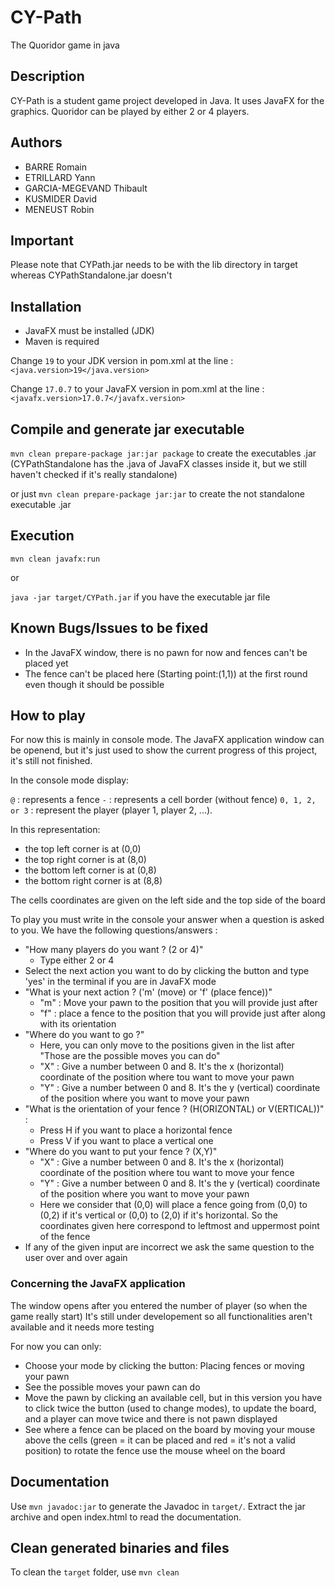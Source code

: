 # CY-Path

The Quoridor game in java

## Description

CY-Path is a student game project developed in Java. It uses JavaFX for the graphics. 
Quoridor can be played by either 2 or 4 players.

## Authors

* BARRE Romain
* ETRILLARD Yann
* GARCIA-MEGEVAND Thibault
* KUSMIDER David
* MENEUST Robin

## Important

Please note that CYPath.jar needs to be with the lib directory in target whereas CYPathStandalone.jar doesn't

## Installation

- JavaFX must be installed (JDK)
- Maven is required

Change `19` to your JDK version in pom.xml at the line :
`<java.version>19</java.version>`

Change `17.0.7` to your JavaFX version in pom.xml at the line :
`<javafx.version>17.0.7</javafx.version>`


## Compile and generate jar executable

`mvn clean prepare-package jar:jar package` to create the executables .jar (CYPathStandalone has the .java of JavaFX classes inside it, but we still haven't checked if it's really standalone)

or just `mvn clean prepare-package jar:jar` to create the not standalone executable .jar

## Execution

`mvn clean javafx:run`

or

`java -jar target/CYPath.jar` if you have the executable jar file

## Known Bugs/Issues to be fixed

- In the JavaFX window, there is no pawn for now and fences can't be placed yet
- The fence can't be placed here (Starting point:(1,1)) at the first round even though it should be possible

## How to play

For now this is mainly in console mode.
The JavaFX application window can be openend, but it's just used to show the current progress of this project, it's still not finished.

In the console mode display:

`@` : represents a fence
`-` : represents a cell border (without fence)
`0, 1, 2, or 3` : represent the player (player 1, player 2, ...).

In this representation:
- the top left corner is at (0,0)
- the top right corner is at (8,0)
- the bottom left corner is at (0,8)
- the bottom right corner is at (8,8)

The cells coordinates are given on the left side and the top side of the board

To play you must write in the console your answer when a question is asked to you. We have the following questions/answers :

- "How many players do you want ? (2 or 4)"
    - Type either 2 or 4
- Select the next action you want to do by clicking the button and type 'yes' in the terminal if you are in JavaFX mode
- "What is your next action ? ('m' (move) or 'f' (place fence))"
    - "m" : Move your pawn to the position that you will provide just after
    - "f" : place a fence to the position that you will provide just after along with its orientation
- "Where do you want to go ?"
    - Here, you can only move to the positions given in the list after "Those are the possible moves you can do"
    - "X" : Give a number between 0 and 8. It's the x (horizontal) coordinate of the position where tou want to move your pawn
    - "Y" : Give a number between 0 and 8. It's the y (vertical) coordinate of the position where you want to move your pawn
- "What is the orientation of your fence ? (H(ORIZONTAL) or V(ERTICAL))" : 
    - Press H if you want to place a horizontal fence
    - Press V if you want to place a vertical one
- "Where do you want to put your fence ? (X,Y)"
    - "X" : Give a number between 0 and 8. It's the x (horizontal) coordinate of the position where tou want to move your fence
    - "Y" : Give a number between 0 and 8. It's the y (vertical) coordinate of the position where you want to move your pawn
    - Here we consider that (0,0) will place a fence going from (0,0) to (0,2) if it's vertical or (0,0) to (2,0) if it's horizontal. So the coordinates given here correspond to leftmost and uppermost point of the fence
- If any of the given input are incorrect we ask the same question to the user over and over again


### Concerning the JavaFX application

The window opens after you entered the number of player (so when the game really start)
It's still under developement so all functionalities aren't available and it needs more testing

For now you can only:
- Choose your mode by clicking the button: Placing fences or moving your pawn
- See the possible moves your pawn can do
- Move the pawn by clicking an available cell, but in this version you have to click twice the button (used to change modes), to update the board, and a player can move twice and there is not pawn displayed
- See where a fence can be placed on the board by moving your mouse above the cells (green = it can be placed and red = it's not a valid position) to rotate the fence use the mouse wheel on the board


## Documentation

Use `mvn javadoc:jar` to generate the Javadoc in `target/`.
Extract the jar archive and open index.html to read the documentation.

## Clean generated binaries and files

To clean the `target` folder, use `mvn clean`
